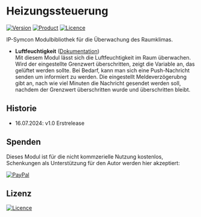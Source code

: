 # Heizungssteuerung

[![Version](https://img.shields.io/badge/Symcon-PHP--Bibliothek-purple)](https://www.symcon.de/service/dokumentation/entwicklerbereich/sdk-tools/sdk-php/)
[![Product](https://img.shields.io/badge/Symcon--Version-7.1-blue)](https://www.symcon.de/produkt/)
[![Licence](https://img.shields.io/badge/License-CC%20BY--NC--SA%204.0-green)](https://creativecommons.org/licenses/by-nc-sa/4.0/)

IP-Symcon Modulbibliothek für die Überwachung des Raumklimas.

- __Luftfeuchtigkeit__ ([Dokumentation](Raumklima%20Home%Luftfeuchtigkeit))  
	Mit diesem Modul lässt sich die Luftfeuchtigkeit im Raum überwachen.
	Wird der eingestellte Grenzwert überschritten, zeigt die Variable an,
	das gelüftet werden sollte. Bei Bedarf, kann man sich eine Push-Nachricht senden
	um informiert zu werden. Die eingestellt Meldeverzögerubng gibt an, nach wie viel
	Minuten die Nachricht gesendet werden soll, nachdem der Grenzwert überschritten wurde
	und überschritten bleibt.

## Historie

- 16.07.2024: v1.0 Erstrelease

## Spenden

Dieses Modul ist für die nicht kommzerielle Nutzung kostenlos, Schenkungen als Unterstützung für den Autor werden hier akzeptiert:    

[![PayPal](https://img.shields.io/badge/PayPal-spenden-00457C.svg?style=for-the-badge&logo=paypal)](https://www.paypal.com/donate/?hosted_button_id=4JE2SXBZKHY56)

## Lizenz

[![Licence](https://img.shields.io/badge/License-CC_BY--NC--SA_4.0-EF9421.svg?style=for-the-badge&logo=creativecommons)](https://creativecommons.org/licenses/by-nc-sa/4.0/)
